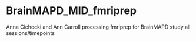 # BrainMAPD_MID_fmriprep
Anna Cichocki and Ann Carroll processing fmriprep for BrainMAPD study all sessions/timepoints
